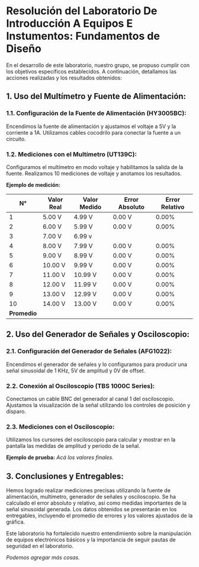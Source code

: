 # Resolución del Laboratorio De Introducción A Equipos E Instumentos: Fundamentos de Diseño

En el desarrollo de este laboratorio, nuestro grupo, se propuso cumplir con los objetivos específicos establecidos. A continuación, detallamos las acciones realizadas y los resultados obtenidos:

## 1. Uso del Multímetro y Fuente de Alimentación:
### 1.1. Configuración de la Fuente de Alimentación (HY3005BC):
Encendimos la fuente de alimentación y ajustamos el voltaje a 5V y la corriente a 1A. Utilizamos cables cocodrilo para conectar la fuente a un circuito.

### 1.2. Mediciones con el Multímetro (UT139C):
Configuramos el multímetro en modo voltaje y habilitamos la salida de la fuente. Realizamos 10 mediciones de voltaje y anotamos los resultados.

**Ejemplo de medición:**

| N° | Valor Real | Valor Medido | Error Absoluto | Error Relativo |
|---|------------|--------------|-----------------|----------------|
| 1 | 5.00 V     | 4.99 V       | 0.00 V          | 0.00%          |
| 2 | 6.00 V     | 5.99 V       | 0.00 V          | 0.00%          |
| 3 | 7.00 V     | 6.99 v       |                 |                |
| 4 | 8.00 V     | 7.99 V       | 0.00 V          | 0.00%          |
| 5 | 9.00 V     | 8.99 V       | 0.00 V          | 0.00%          |
| 6 | 10.00 V    | 9.99 V       | 0.00 V          | 0.00%          |
| 7 | 11.00 V    | 10.99 V      | 0.00 V          | 0.00%          |
| 8 | 12.00 V    | 11.99 V      | 0.00 V          | 0.00%          |
| 9 | 13.00 V    | 12.99 V      | 0.00 V          | 0.00%          |
| 10| 14.00 V    | 13.00 V      | 0.00 V          | 0.00%          |
| **Promedio** |     |              |                 |                |

## 2. Uso del Generador de Señales y Osciloscopio:
### 2.1. Configuración del Generador de Señales (AFG1022):
Encendimos el generador de señales y lo configuramos para producir una señal sinusoidal de 1 KHz, 5V de amplitud y 0V de offset.

### 2.2. Conexión al Osciloscopio (TBS 1000C Series):
Conectamos un cable BNC del generador al canal 1 del osciloscopio. Ajustamos la visualización de la señal utilizando los controles de posición y disparo.

### 2.3. Mediciones con el Osciloscopio:
Utilizamos los cursores del osciloscopio para calcular y mostrar en la pantalla las medidas de amplitud y periodo de la señal.

**Ejemplo de prueba:**
*Acá los valores finales.*

## 3. Conclusiones y Entregables:
Hemos logrado realizar mediciones precisas utilizando la fuente de alimentación, multímetro, generador de señales y osciloscopio. Se ha calculado el error absoluto y relativo, así como medidas importantes de la señal sinusoidal generada. Los datos obtenidos se presentarán en los entregables, incluyendo el promedio de errores y los valores ajustados de la gráfica.

Este laboratorio ha fortalecido nuestro entendimiento sobre la manipulación de equipos electrónicos básicos y la importancia de seguir pautas de seguridad en el laboratorio.

*Podemos agregar más cosas.*
